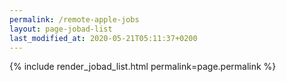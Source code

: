 ```yaml
---
permalink: /remote-apple-jobs
layout: page-jobad-list
last_modified_at: 2020-05-21T05:11:37+0200
---
```

{% include render_jobad_list.html permalink=page.permalink %}

